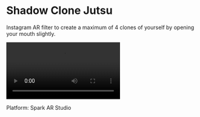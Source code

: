 # Shadow Clone Jutsu

Instagram AR filter to create a maximum of 4 clones of yourself by opening your mouth slightly.

![Demo](./demo.mp4)

Platform: Spark AR Studio
